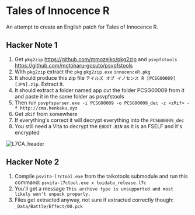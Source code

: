 # Tales of Innocence R

An attempt to create an English patch for Tales of Innocence R.

## Hacker Note 1

1. Get `pkg2zip` https://github.com/mmozeiko/pkg2zip and `psvpfstools` https://github.com/motoharu-gosuto/psvpfstools
2. With `pkg2zip` extract the `pkg` `pkg2zip.exe` `innocenceR.pkg`
3. It should produce this zip file `テイルズ オブ イノセンス R [PCSG00009] [JPN].zip`. Extract it.
4. It should extract a folder named app cut the folder PCSG00009 from it and paste it in the same folder as psvpfstools
5. Then run `psvpfsparser.exe -i PCSG00009 -o PCSG00009_dec -z <zRif> -f http://cma.henkaku.xyz`
6. Get `zRif` from somewhere
7. If everything's correct it will decrypt everything into the `PCSG00009_dec`
8. You still need a Vita to decrypt the `EBOOT.BIN` as it is an FSELF and it's encrypted

![L7CA_header](https://raw.githubusercontent.com/pnvnd/Tales-of-Innocence-R/main/L7CA_decrypted.png)


## Hacker Note 2

1. Compile `psvita-l7ctool.exe` from the taikotools submodule and run this command: `psvita-l7ctool.exe x toidata_release.l7c`
2. You'll get a message `This archive type is unsupported and most likely won't unpack properly.`
3. Files get extracted anyway, not sure if extracted correctly though: `_Data/Battle/Effect/00.pck`
